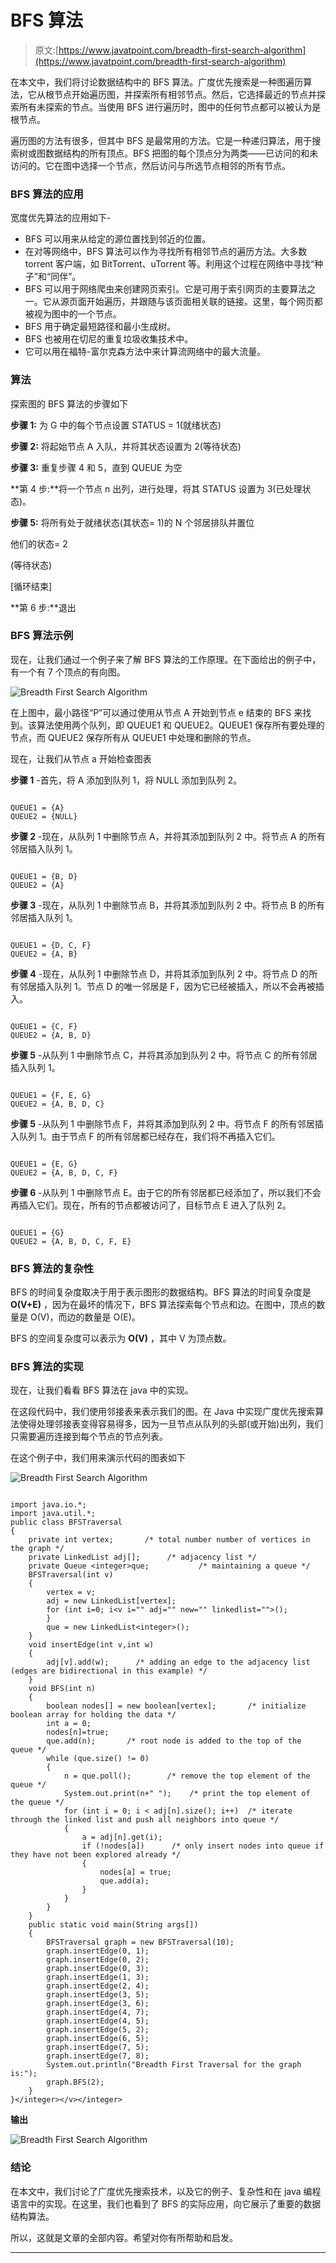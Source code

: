 # BFS 算法

> 原文:[https://www.javatpoint.com/breadth-first-search-algorithm](https://www.javatpoint.com/breadth-first-search-algorithm)

在本文中，我们将讨论数据结构中的 BFS 算法。广度优先搜索是一种图遍历算法，它从根节点开始遍历图，并探索所有相邻节点。然后，它选择最近的节点并探索所有未探索的节点。当使用 BFS 进行遍历时，图中的任何节点都可以被认为是根节点。

遍历图的方法有很多，但其中 BFS 是最常用的方法。它是一种递归算法，用于搜索树或图数据结构的所有顶点。BFS 把图的每个顶点分为两类——已访问的和未访问的。它在图中选择一个节点，然后访问与所选节点相邻的所有节点。

### BFS 算法的应用

宽度优先算法的应用如下-

*   BFS 可以用来从给定的源位置找到邻近的位置。
*   在对等网络中，BFS 算法可以作为寻找所有相邻节点的遍历方法。大多数 torrent 客户端，如 BitTorrent、uTorrent 等。利用这个过程在网络中寻找“种子”和“同伴”。
*   BFS 可以用于网络爬虫来创建网页索引。它是可用于索引网页的主要算法之一。它从源页面开始遍历，并跟随与该页面相关联的链接。这里，每个网页都被视为图中的一个节点。
*   BFS 用于确定最短路径和最小生成树。
*   BFS 也被用在切尼的重复垃圾收集技术中。
*   它可以用在福特-富尔克森方法中来计算流网络中的最大流量。

### 算法

探索图的 BFS 算法的步骤如下

**步骤 1:** 为 G 中的每个节点设置 STATUS = 1(就绪状态)

**步骤 2:** 将起始节点 A 入队，并将其状态设置为 2(等待状态)

**步骤 3:** 重复步骤 4 和 5，直到 QUEUE 为空

**第 4 步:**将一个节点 n 出列，进行处理，将其 STATUS 设置为 3(已处理状态)。

**步骤 5:** 将所有处于就绪状态(其状态= 1)的 N 个邻居排队并置位

他们的状态= 2

(等待状态)

[循环结束]

**第 6 步:**退出

### BFS 算法示例

现在，让我们通过一个例子来了解 BFS 算法的工作原理。在下面给出的例子中，有一个有 7 个顶点的有向图。

![Breadth First Search Algorithm](../Images/8df8513cec3b0c029759dacd45332344.png)

在上图中，最小路径“P”可以通过使用从节点 A 开始到节点 e 结束的 BFS 来找到。该算法使用两个队列，即 QUEUE1 和 QUEUE2。QUEUE1 保存所有要处理的节点，而 QUEUE2 保存所有从 QUEUE1 中处理和删除的节点。

现在，让我们从节点 a 开始检查图表

**步骤 1** -首先，将 A 添加到队列 1，将 NULL 添加到队列 2。

```

QUEUE1 = {A}  
QUEUE2 = {NULL}  

```

**步骤 2** -现在，从队列 1 中删除节点 A，并将其添加到队列 2 中。将节点 A 的所有邻居插入队列 1。

```

QUEUE1 = {B, D}  
QUEUE2 = {A}

```

**步骤 3** -现在，从队列 1 中删除节点 B，并将其添加到队列 2 中。将节点 B 的所有邻居插入队列 1。

```

QUEUE1 = {D, C, F}  
QUEUE2 = {A, B}

```

**步骤 4** -现在，从队列 1 中删除节点 D，并将其添加到队列 2 中。将节点 D 的所有邻居插入队列 1。节点 D 的唯一邻居是 F，因为它已经被插入，所以不会再被插入。

```

QUEUE1 = {C, F}  
QUEUE2 = {A, B, D}

```

**步骤 5** -从队列 1 中删除节点 C，并将其添加到队列 2 中。将节点 C 的所有邻居插入队列 1。

```

QUEUE1 = {F, E, G}  
QUEUE2 = {A, B, D, C}

```

**步骤 5** -从队列 1 中删除节点 F，并将其添加到队列 2 中。将节点 F 的所有邻居插入队列 1。由于节点 F 的所有邻居都已经存在，我们将不再插入它们。

```

QUEUE1 = {E, G}  
QUEUE2 = {A, B, D, C, F}

```

**步骤 6** -从队列 1 中删除节点 E。由于它的所有邻居都已经添加了，所以我们不会再插入它们。现在，所有的节点都被访问了，目标节点 E 进入了队列 2。

```

QUEUE1 = {G}  
QUEUE2 = {A, B, D, C, F, E}

```

### BFS 算法的复杂性

BFS 的时间复杂度取决于用于表示图形的数据结构。BFS 算法的时间复杂度是 **O(V+E)** ，因为在最坏的情况下，BFS 算法探索每个节点和边。在图中，顶点的数量是 O(V)，而边的数量是 O(E)。

BFS 的空间复杂度可以表示为 **O(V)** ，其中 V 为顶点数。

### BFS 算法的实现

现在，让我们看看 BFS 算法在 java 中的实现。

在这段代码中，我们使用邻接表来表示我们的图。在 Java 中实现广度优先搜索算法使得处理邻接表变得容易得多，因为一旦节点从队列的头部(或开始)出列，我们只需要遍历连接到每个节点的节点列表。

在这个例子中，我们用来演示代码的图表如下

![Breadth First Search Algorithm](../Images/5097d37f79b7d44afee5ec39e1f5054e.png)

```

import java.io.*;  
import java.util.*;  
public class BFSTraversal  
{  
    private int vertex;       /* total number number of vertices in the graph */  
    private LinkedList adj[];      /* adjacency list */  
    private Queue <integer>que;           /* maintaining a queue */  
    BFSTraversal(int v)  
    {  
        vertex = v;  
        adj = new LinkedList[vertex];  
        for (int i=0; i<v i="" adj="" new="" linkedlist="">();  
        }  
        que = new LinkedList<integer>();  
    }  
    void insertEdge(int v,int w)  
    {  
        adj[v].add(w);      /* adding an edge to the adjacency list (edges are bidirectional in this example) */  
    }  
    void BFS(int n)  
    {  
        boolean nodes[] = new boolean[vertex];       /* initialize boolean array for holding the data */  
        int a = 0;  
        nodes[n]=true;                    
        que.add(n);       /* root node is added to the top of the queue */  
        while (que.size() != 0)  
        {  
            n = que.poll();        /* remove the top element of the queue */   
            System.out.print(n+" ");    /* print the top element of the queue */  
            for (int i = 0; i < adj[n].size(); i++)  /* iterate through the linked list and push all neighbors into queue */  
            {  
                a = adj[n].get(i);  
                if (!nodes[a])      /* only insert nodes into queue if they have not been explored already */  
                {  
                    nodes[a] = true;  
                    que.add(a);  
                }  
            }    
        }  
    }  
    public static void main(String args[])  
    {  
        BFSTraversal graph = new BFSTraversal(10);  
        graph.insertEdge(0, 1);  
        graph.insertEdge(0, 2);  
        graph.insertEdge(0, 3);  
        graph.insertEdge(1, 3);  
        graph.insertEdge(2, 4);
        graph.insertEdge(3, 5);		
        graph.insertEdge(3, 6);  
        graph.insertEdge(4, 7);  
        graph.insertEdge(4, 5);  
        graph.insertEdge(5, 2);  
        graph.insertEdge(6, 5);  
        graph.insertEdge(7, 5);
        graph.insertEdge(7, 8);	
        System.out.println("Breadth First Traversal for the graph is:");  
        graph.BFS(2);  
    }  
}</integer></v></integer> 
```

**输出**

![Breadth First Search Algorithm](../Images/e77c277abe3290cb683e88767dac71d7.png)

### 结论

在本文中，我们讨论了广度优先搜索技术，以及它的例子、复杂性和在 java 编程语言中的实现。在这里，我们也看到了 BFS 的实际应用，向它展示了重要的数据结构算法。

所以，这就是文章的全部内容。希望对你有所帮助和启发。

* * *